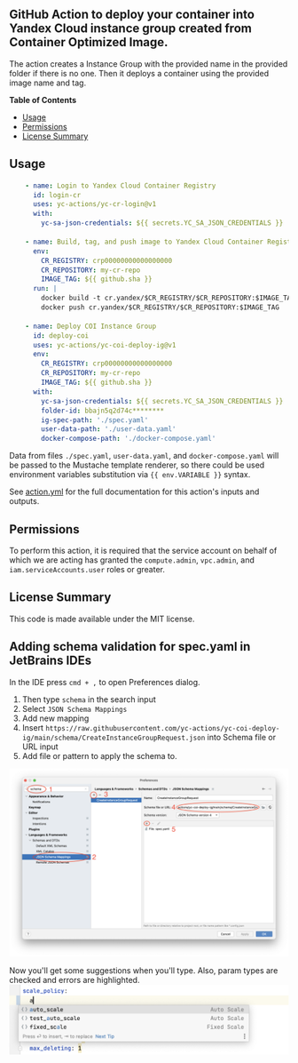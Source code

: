 ## GitHub Action to deploy your container into Yandex Cloud instance group created from Container Optimized Image.

The action creates a Instance Group with the provided name in the provided folder if there is no one. Then it deploys a container
using the provided image name and tag.

**Table of Contents**

<!-- toc -->

- [Usage](#usage)
- [Permissions](#permissions)
- [License Summary](#license-summary)

<!-- tocstop -->

## Usage

```yaml
    - name: Login to Yandex Cloud Container Registry
      id: login-cr
      uses: yc-actions/yc-cr-login@v1
      with:
        yc-sa-json-credentials: ${{ secrets.YC_SA_JSON_CREDENTIALS }}

    - name: Build, tag, and push image to Yandex Cloud Container Registry
      env:
        CR_REGISTRY: crp00000000000000000
        CR_REPOSITORY: my-cr-repo
        IMAGE_TAG: ${{ github.sha }}
      run: |
        docker build -t cr.yandex/$CR_REGISTRY/$CR_REPOSITORY:$IMAGE_TAG .
        docker push cr.yandex/$CR_REGISTRY/$CR_REPOSITORY:$IMAGE_TAG

    - name: Deploy COI Instance Group
      id: deploy-coi
      uses: yc-actions/yc-coi-deploy-ig@v1
      env:
        CR_REGISTRY: crp00000000000000000
        CR_REPOSITORY: my-cr-repo
        IMAGE_TAG: ${{ github.sha }}
      with:
        yc-sa-json-credentials: ${{ secrets.YC_SA_JSON_CREDENTIALS }}
        folder-id: bbajn5q2d74c********
        ig-spec-path: './spec.yaml'
        user-data-path: './user-data.yaml'
        docker-compose-path: './docker-compose.yaml'
```

Data from files `./spec.yaml`, `user-data.yaml`, and `docker-compose.yaml` will be passed to the Mustache template renderer,
so there could be used environment variables substitution via `{{ env.VARIABLE }}` syntax.  

See [action.yml](action.yml) for the full documentation for this action's inputs and outputs.

## Permissions

To perform this action, it is required that the service account on behalf of which we are acting has granted 
the `compute.admin`, `vpc.admin`, and `iam.serviceAccounts.user` roles or greater.

## License Summary

This code is made available under the MIT license.

## Adding schema validation for spec.yaml in JetBrains IDEs

In the IDE press `cmd + ,` to open Preferences dialog.
1. Then type `schema` in the search input
2. Select `JSON Schema Mappings`
3. Add new mapping
4. Insert `https://raw.githubusercontent.com/yc-actions/yc-coi-deploy-ig/main/schema/CreateInstanceGroupRequest.json`
    into Schema file or URL input
5. Add file or pattern to apply the schema to.

![prefernces screenshot](schema/prefernces.png)

Now you'll get some suggestions when you'll type. Also, param types are checked and errors are highlighted.
![suggest](schema/suggest.png)
